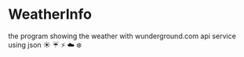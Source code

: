 # WeatherInfo
the program showing the weather with wunderground.com api service using json  :sunny: :umbrella: :zap: :cloud: :snowflake:
